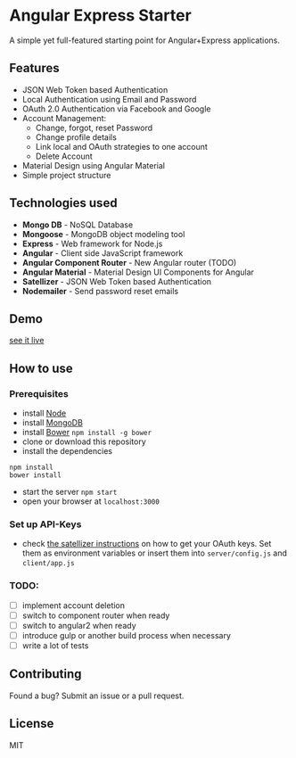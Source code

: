 # Angular Express Starter

A simple yet full-featured starting point for Angular+Express applications.

## Features
* JSON Web Token based Authentication
* Local Authentication using Email and Password
* OAuth 2.0 Authentication via Facebook and Google
* Account Management:
    * Change, forgot, reset Password
    * Change profile details
    * Link local and OAuth strategies to one account
    * Delete Account
* Material Design using Angular Material
* Simple project structure

## Technologies used
* **Mongo DB** - NoSQL Database
* **Mongoose** - MongoDB object modeling tool
* **Express** - Web framework for Node.js
* **Angular** - Client side JavaScript framework
* **Angular Component Router** - New Angular router (TODO)
* **Angular Material** - Material Design UI Components for Angular
* **Satellizer** - JSON Web Token based Authentication
* **Nodemailer** - Send password reset emails

## Demo
[see it live](https://angular-express-starter.herokuapp.com/)

## How to use

### Prerequisites
* install [Node](https://nodejs.org/)
* install [MongoDB](https://www.mongodb.org/)
* install [Bower](http://bower.io/)
    `npm install -g bower`
* clone or download this repository
* install the dependencies
```
npm install
bower install
```
* start the server
`npm start`
* open your browser at `localhost:3000`

### Set up API-Keys
* check [the satellizer instructions](https://github.com/sahat/satellizer#obtaining-oauth-keys)
  on how to get your OAuth keys.
  Set them as environment variables or insert them into `server/config.js` and `client/app.js`

### TODO:
* [ ] implement account deletion
* [ ] switch to component router when ready
* [ ] switch to angular2 when ready
* [ ] introduce gulp  or another build process when necessary
* [ ] write a lot of tests

## Contributing
Found a bug? Submit an issue or a pull request.

## License
MIT